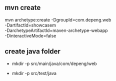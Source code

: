 

## mvn create

mvn archetype:create -DgroupId=com.depeng.web \
   -DartifactId=showcasem \
  -DarchetypeArtifactId=maven-archetype-webapp \
  -DinteractiveMode=false



## create java folder

 - mkdir -p src/main/java/com/depeng/web

 - mkdir -p src/test/java


